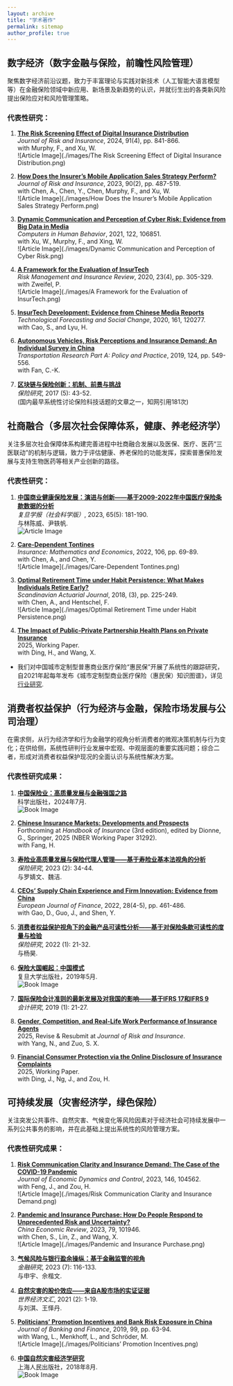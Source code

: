 ```yaml
---
layout: archive
title: "学术著作"
permalink: sitemap
author_profile: true
---
```



## 数字经济（数字金融与保险，前瞻性风险管理）

聚焦数字经济前沿议题，致力于丰富理论与实践对新技术（人工智能大语言模型等）在金融保险领域中新应用、新场景及新趋势的认识，并就衍生出的各类新风险提出保险应对和风险管理策略。

### 代表性研究：
1. [**The Risk Screening Effect of Digital Insurance Distribution**](https://doi.org/10.1111/jori.12496)  
   *Journal of Risk and Insurance*, 2024, 91(4), pp. 841-866.  
   with Murphy, F., and Xu, W.  
   ![Article Image](./images/The Risk Screening Effect of Digital Insurance Distribution.png)

2. [**How Does the Insurer’s Mobile Application Sales Strategy Perform?**](https://papers.ssrn.com/sol3/Delivery.cfm?abstractid=3985977)  
   *Journal of Risk and Insurance*, 2023, 90(2), pp. 487-519.  
   with Chen, A., Chen, Y., Chen, Murphy, F., and Xu, W.  
   ![Article Image](./images/How Does the Insurer’s Mobile Application Sales Strategy Perform.png)

3. [**Dynamic Communication and Perception of Cyber Risk: Evidence from Big Data in Media**](https://doi.org/10.1016/j.chb.2021.106851)  
   *Computers in Human Behavior*, 2021, 122, 106851.  
   with Xu, W., Murphy, F., and Xing, W.  
   ![Article Image](./images/Dynamic Communication and Perception of Cyber Risk.png)

4. [**A Framework for the Evaluation of InsurTech**](https://doi.org/10.1111/rmir.2020.23)  
   *Risk Management and Insurance Review*, 2020, 23(4), pp. 305-329.  
   with Zweifel, P.  
   ![Article Image](./images/A Framework for the Evaluation of InsurTech.png)

5. [**InsurTech Development: Evidence from Chinese Media Reports**](https://doi.org/10.1016/j.techfore.2020.120277)  
   *Technological Forecasting and Social Change*, 2020, 161, 120277.  
   with Cao, S., and Lyu, H.  


6. [**Autonomous Vehicles, Risk Perceptions and Insurance Demand: An Individual Survey in China**](https://doi.org/10.1016/j.tra.2019.04.021)  
   *Transportation Research Part A: Policy and Practice*, 2019, 124, pp. 549-556.  
   with Fan, C.-K.  


7. [**区块链与保险创新：机制、前景与挑战**](https://doi.org/10.3969/j.issn.1000-8693.2017.05.009)  
   *保险研究*, 2017 (5): 43-52.  
   (国内最早系统性讨论保险科技话题的文章之一，知网引用181次)  


## 社商融合（多层次社会保障体系，健康、养老经济学）

关注多层次社会保障体系构建完善进程中社商融合发展以及医保、医疗、医药“三医联动”的机制与逻辑，致力于评估健康、养老保险的功能发挥，探索普惠保险发展与支持生物医药等相关产业创新的路径。

### 代表性研究：
1. [**中国商业健康保险发展：演进与创新——基于2009-2022年中国医疗保险条款数据的分析**](https://doi.org/10.3969/j.issn.1000-8683.2023.05.009)  
   *复旦学报（社会科学版）*, 2023, 65(5): 181-190.  
   与林陈威、尹轶帆.  
   ![Article Image](./images/中国商业健康保险发展.png)

2. [**Care-Dependent Tontines**](https://doi.org/10.1016/j.insmatheco.2022.69)  
   *Insurance: Mathematics and Economics*, 2022, 106, pp. 69-89.  
   with Chen, A., and Chen, Y.  
   ![Article Image](./images/Care-Dependent Tontines.png)

3. [**Optimal Retirement Time under Habit Persistence: What Makes Individuals Retire Early?**](https://doi.org/10.1080/03461238.2018.225239)  
   *Scandinavian Actuarial Journal*, 2018, (3), pp. 225-249.  
   with Chen, A., and Hentschel, F.  
   ![Article Image](./images/Optimal Retirement Time under Habit Persistence.png)

4. [**The Impact of Public-Private Partnership Health Plans on Private Insurance**](https://doi.org/10.2139/ssrn.3772111)  
   2025, Working Paper.  
   with Ding, H., and Wang, X.
   

- 我们对中国城市定制型普惠商业医疗保险“惠民保”开展了系统性的跟踪研究，自2021年起每年发布《城市定制型商业医疗保险（惠民保）知识图谱》，详见 [行业研究](#).

## 消费者权益保护（行为经济与金融，保险市场发展与公司治理）

在需求侧，从行为经济学和行为金融学的视角分析消费者的微观决策机制与行为变化；在供给侧，系统性研判行业发展中宏观、中观层面的重要实践问题；综合二者，形成对消费者权益保护现况的全面认识与系统性解决方案。

### 代表性研究成果：
1. [**中国保险业：高质量发展与金融强国之路**](https://doi.org/10.1007/978-981-16-2436-1_9)  
   科学出版社，2024年7月.  
   ![Book Image](./images/中国保险业：高质量发展与金融强国之路.png)

2. [**Chinese Insurance Markets: Developments and Prospects**](https://doi.org/10.1007/978-3-030-55513-5_12)  
   Forthcoming at *Handbook of Insurance* (3rd edition), edited by Dionne, G., Springer, 2025 (NBER Working Paper 31292).  
   with Fang, H.  

3. [**寿险业高质量发展与保险代理人管理——基于寿险业基本法视角的分析**](https://doi.org/10.3969/j.issn.1000-8693.2023.02.008)  
   *保险研究*, 2023 (2): 34-44.  
   与罗婧文、魏洁.  

4. [**CEOs’ Supply Chain Experience and Firm Innovation: Evidence from China**](https://doi.org/10.1080/1351847X.2022.2041111)  
   *European Journal of Finance*, 2022, 28(4-5), pp. 461-486.  
   with Gao, D., Guo, J., and Shen, Y.  

5. [**消费者权益保护视角下的金融产品可读性分析——基于对保险条款可读性的度量与检验**](https://doi.org/10.3969/j.issn.1000-8693.2022.01.004)  
   *保险研究*, 2022 (1): 21-32.  
   与杨昊.  

6. [**保险大国崛起：中国模式**](https://doi.org/10.2139/ssrn.3248742)  
   复旦大学出版社，2019年5月.  
   ![Book Image](./images/保险大国崛起：中国模式.png)

7. [**国际保险会计准则的最新发展及对我国的影响——基于IFRS 17和IFRS 9**](https://doi.org/10.2139/ssrn.3284427)  
   *会计研究*, 2019 (1): 21-27.  


8. [**Gender, Competition, and Real-Life Work Performance of Insurance Agents**](https://doi.org/10.1111/j.1540-6296.2025.02283.x)  
   2025, Revise & Resubmit at *Journal of Risk and Insurance*.  
   with Yang, N., and Zuo, S. X.  


9. [**Financial Consumer Protection via the Online Disclosure of Insurance Complaints**](https://doi.org/10.2139/ssrn.3504205)  
   2025, Working Paper.  
   with Ding, J., Ng, J., and Zou, H.  


## 可持续发展（灾害经济学，绿色保险）

关注突发公共事件、自然灾害、气候变化等风险因素对于经济社会可持续发展中一系列公共事务的影响，并在此基础上提出系统性的风险管理方案。

### 代表性研究成果：
1. [**Risk Communication Clarity and Insurance Demand: The Case of the COVID-19 Pandemic**](https://doi.org/10.1016/j.jedc.2023.104562)  
   *Journal of Economic Dynamics and Control*, 2023, 146, 104562.  
   with Feng, J., and Zou, H.  
   ![Article Image](./images/Risk Communication Clarity and Insurance Demand.png)

2. [**Pandemic and Insurance Purchase: How Do People Respond to Unprecedented Risk and Uncertainty?**](https://doi.org/10.1016/j.chieco.2023.101946)  
   *China Economic Review*, 2023, 79, 101946.  
   with Chen, S., Lin, Z., and Wang, X.  
   ![Article Image](./images/Pandemic and Insurance Purchase.png)

3. [**气候风险与银行盈余操纵：基于金融监管的视角**](https://doi.org/10.3969/j.issn.1001-021X.2023.07.003)  
   *金融研究*, 2023 (7): 116-133.  
   与申宇、佘楷文.  

4. [**自然灾害的股价效应——来自A股市场的实证证据**](https://doi.org/10.3969/j.issn.1003-1069.2021.02.001)  
   *世界经济文汇*, 2021 (2): 1-19.  
   与刘淇、王怿丹.  

5. [**Politicians’ Promotion Incentives and Bank Risk Exposure in China**](https://doi.org/10.1016/j.jbankfin.2019.01.012)  
   *Journal of Banking and Finance*, 2019, 99, pp. 63-94.  
   with Wang, L., Menkhoff, L., and Schröder, M.  
   ![Article Image](./images/Politicians’ Promotion Incentives.png)

6. [**中国自然灾害经济学研究**](https://doi.org/10.2139/ssrn.3284252)  
   上海人民出版社，2018年8月.  
   ![Book Image](./images/中国自然灾害经济学研究.png)

